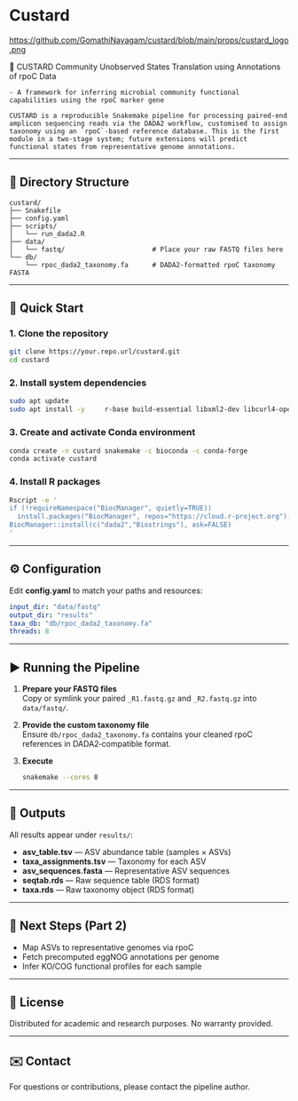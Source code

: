 # Custard
https://github.com/GomathiNayagam/custard/blob/main/props/custard_logo.png


🥄 CUSTARD  Community Unobserved States Translation using Annotations of rpoC Data

	- A framework for inferring microbial community functional capabilities using the rpoC marker gene

	CUSTARD is a reproducible Snakemake pipeline for processing paired‑end amplicon sequencing reads via the DADA2 workflow, customised to assign taxonomy using an `rpoC`‑based reference database. This is the first module in a two‑stage system; future extensions will predict functional states from representative genome annotations.

---

## 📁 Directory Structure

```
custard/
├── Snakefile
├── config.yaml
├── scripts/
│   └── run_dada2.R
├── data/
│   └── fastq/                      # Place your raw FASTQ files here
└── db/
    └── rpoc_dada2_taxonomy.fa      # DADA2‑formatted rpoC taxonomy FASTA
```

---

## 🚀 Quick Start

### 1. Clone the repository
```bash
git clone https://your.repo.url/custard.git
cd custard
```

### 2. Install system dependencies

```bash
sudo apt update
sudo apt install -y     r-base build-essential libxml2-dev libcurl4-openssl-dev libssl-dev libfreetype6-dev libpng-dev libtiff5-dev libjpeg-dev zlib1g-dev libbz2-dev libharfbuzz-dev libfribidi-dev pkg-config
```

### 3. Create and activate Conda environment
```bash
conda create -n custard snakemake -c bioconda -c conda-forge
conda activate custard
```

### 4. Install R packages
```bash
Rscript -e '
if (!requireNamespace("BiocManager", quietly=TRUE))
  install.packages("BiocManager", repos="https://cloud.r-project.org");
BiocManager::install(c("dada2","Biostrings"), ask=FALSE)
'
```

---

## ⚙️ Configuration

Edit **config.yaml** to match your paths and resources:

```yaml
input_dir: "data/fastq"
output_dir: "results"
taxa_db: "db/rpoc_dada2_taxonomy.fa"
threads: 8
```

---

## ▶️ Running the Pipeline

1. **Prepare your FASTQ files**  
   Copy or symlink your paired `_R1.fastq.gz` and `_R2.fastq.gz` into `data/fastq/`.

2. **Provide the custom taxonomy file**  
   Ensure `db/rpoc_dada2_taxonomy.fa` contains your cleaned rpoC references in DADA2‑compatible format.

3. **Execute**  
   ```bash
   snakemake --cores 8
   ```

---

## 🧾 Outputs

All results appear under `results/`:

- **asv_table.tsv** — ASV abundance table (samples × ASVs)  
- **taxa_assignments.tsv** — Taxonomy for each ASV  
- **asv_sequences.fasta** — Representative ASV sequences  
- **seqtab.rds** — Raw sequence table (RDS format)  
- **taxa.rds** — Raw taxonomy object (RDS format)  

---

## 🔮 Next Steps (Part 2)

- Map ASVs to representative genomes via rpoC  
- Fetch precomputed eggNOG annotations per genome  
- Infer KO/COG functional profiles for each sample  

---

## 📄 License

Distributed for academic and research purposes. No warranty provided.

---

## ✉️ Contact

For questions or contributions, please contact the pipeline author.  

